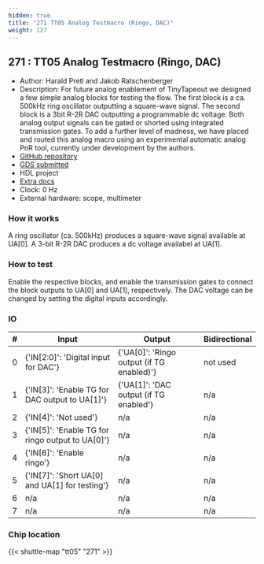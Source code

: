 ```yaml
---
hidden: true
title: "271 TT05 Analog Testmacro (Ringo, DAC)"
weight: 127
---
```


## 271 : TT05 Analog Testmacro (Ringo, DAC)

* Author: Harald Pretl and Jakob Ratschenberger
* Description: For future analog enablement of TinyTapeout we designed a few simple analog blocks for testing the flow. The first block is a ca. 500kHz ring oscillator outputting a square-wave signal. The second block is a 3bit R-2R DAC outputting a programmable dc voltage. Both analog output signals can be gated or shorted using integrated transmission gates. To add a further level of madness, we have placed and routed this analog macro using an experimental automatic analog PnR tool, currently under development by the authors.
* [GitHub repository](https://github.com/iic-jku/tt05-analog-test)
* [GDS submitted](None)
* HDL project
* [Extra docs]()
* Clock: 0 Hz
* External hardware: scope, multimeter



### How it works

A ring oscillator (ca. 500kHz) produces a square-wave signal available at UA[0].
A 3-bit R-2R DAC produces a dc voltage availabel at UA[1].


### How to test

Enable the respective blocks, and enable the transmission gates to connect the block outputs to UA[0] and UA[1], respectively. The DAC voltage can be changed by setting the digital inputs accordingly.


### IO

| # | Input        | Output       | Bidirectional      |
|---|--------------|--------------| -------------------|
| 0 | {'IN[2:0]': 'Digital input for DAC'}  | {'UA[0]': 'Ringo output (if TG enabled)'} | not used |
| 1 | {'IN[3]': 'Enable TG for DAC output to UA[1]'}  | {'UA[1]': 'DAC output (if TG enabled'} | n/a |
| 2 | {'IN[4]': 'Not used'}  | n/a | n/a |
| 3 | {'IN[5]': 'Enable TG for ringo output to UA[0]'}  | n/a | n/a |
| 4 | {'IN[6]': 'Enable ringo'}  | n/a | n/a |
| 5 | {'IN[7]': 'Short UA[0] and UA[1] for testing'}  | n/a | n/a |
| 6 | n/a  | n/a | n/a |
| 7 | n/a  | n/a | n/a |

### Chip location

{{< shuttle-map "tt05" "271" >}}
